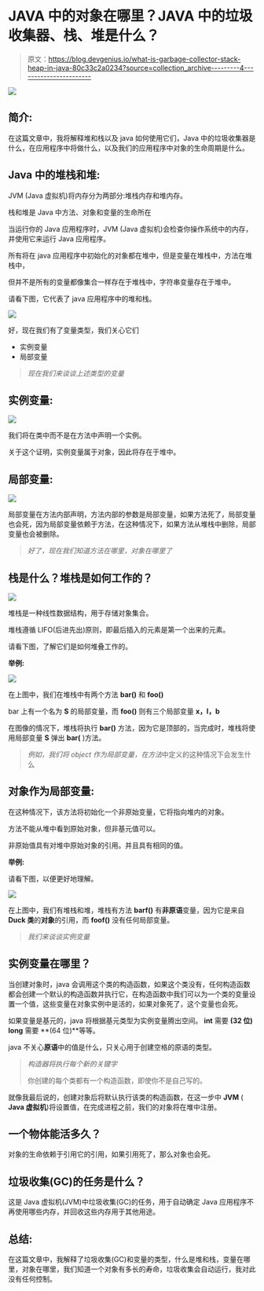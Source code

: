 # JAVA 中的对象在哪里？JAVA 中的垃圾收集器、栈、堆是什么？

> 原文：<https://blog.devgenius.io/what-is-garbage-collector-stack-heap-in-java-80c33c2a0234?source=collection_archive---------4----------------------->

![](img/05abce0418ccdfc0b692a0158e20c3ca.png)

## **简介:**

在这篇文章中，我将解释堆和栈以及 java 如何使用它们，Java 中的垃圾收集器是什么，在应用程序中将做什么，以及我们的应用程序中对象的生命周期是什么。

## Java 中的堆栈和堆:

JVM (Java 虚拟机)将内存分为两部分:堆栈内存和堆内存。

栈和堆是 Java 中方法、对象和变量的生命所在

当运行你的 Java 应用程序时，JVM (Java 虚拟机)会检查你操作系统中的内存，并使用它来运行 Java 应用程序。

所有将在 java 应用程序中初始化的对象都在堆中，但是变量在堆栈中，方法在堆栈中，

但并不是所有的变量都像集合一样存在于堆栈中，字符串变量存在于堆中。

请看下图，它代表了 java 应用程序中的堆和栈。

![](img/d4c1ab3f186c05438cd3e9673b041cce.png)

好，现在我们有了变量类型，我们关心它们

*   实例变量
*   局部变量

> *现在我们来谈谈上述类型的变量*

## 实例变量:

![](img/dd8794b8fc0ecd7511489d4f5d448b0e.png)

我们将在类中而不是在方法中声明一个实例。

关于这个证明，实例变量属于对象，因此将存在于堆中。

## 局部变量:

![](img/c86be3e1251ab46fec7f297d479c48d9.png)

局部变量在方法内部声明，方法内部的参数是局部变量，如果方法死了，局部变量也会死，因为局部变量依赖于方法，在这种情况下，如果方法从堆栈中删除，局部变量也会被删除。

> *好了，现在我们知道方法在哪里，对象在哪里了*

## 栈是什么？堆栈是如何工作的？

![](img/d2a5ba8888c918bdab8451611a37a450.png)

堆栈是一种线性数据结构，用于存储对象集合。

堆栈遵循 LIFO(后进先出)原则，即最后插入的元素是第一个出来的元素。

请看下图，了解它们是如何堆叠工作的。

**举例:**

![](img/e3162879ea2dd2c0eeb8f4214e842120.png)

在上图中，我们在堆栈中有两个方法 **bar()** 和 **foo()**

bar 上有一个名为 **S** 的局部变量，而 **foo()** 则有三个局部变量 **x，I，b**

在图像的情况下，堆栈将执行 **bar()** 方法，因为它是顶部的，当完成时，堆栈将使用局部变量 **S** 弹出 **bar(** )方法。

> *例如，我们将 object 作为局部变量，在方法*中定义的这种情况下会发生什么

## 对象作为局部变量:

在这种情况下，该方法将初始化一个非原始变量，它将指向堆内的对象。

方法不能从堆中看到原始对象，但非基元值可以。

非原始值具有对堆中原始对象的引用。并且具有相同的值。

**举例:**

请看下图，以便更好地理解。

![](img/16668b4f77255e5e048e825c5bccb1b9.png)

在上图中，我们有堆栈和堆，堆栈有方法 **barf()** 有**非原语**变量，因为它是来自 **Duck 类**的**对象**的引用，而 **foof()** 没有任何局部变量。

> *我们来谈谈实例变量*

## 实例变量在哪里？

当创建对象时，java 会调用这个类的构造函数，如果这个类没有，任何构造函数都会创建一个默认的构造函数并执行它，在构造函数中我们可以为一个类的变量设置一个值，这些变量在对象实例中是活的，如果对象死了，这个变量也会死。

如果变量是基元的，java 将根据基元类型为实例变量腾出空间。 **int** 需要 **(32 位)** **long** 需要 **(64 位)**等等。

java 不关心**原语**中的值是什么，只关心用于创建空格的原语的类型。

> *构造器将执行每个新的关键字*
> 
> 你创建的每个类都有一个构造函数，即使你不是自己写的。

就像我最后说的，创建对象后将默认执行该类的构造函数，在这一步中 **JVM** ( **Java 虚拟机**)将设置值，在完成进程之前，我们的对象将在堆中注册。

## 一个物体能活多久？

对象的生命依赖于引用它的引用，如果引用死了，那么对象也会死。

## 垃圾收集(GC)的任务是什么？

这是 Java 虚拟机(JVM)中垃圾收集(GC)的任务，用于自动确定 Java 应用程序不再使用哪些内存，并回收这些内存用于其他用途。

## 总结:

在这篇文章中，我解释了垃圾收集(GC)和变量的类型，什么是堆和栈，变量在哪里，对象在哪里，我们知道一个对象有多长的寿命，垃圾收集会自动运行，我对此没有任何控制。
